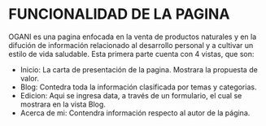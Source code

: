 # FUNCIONALIDAD DE LA PAGINA
OGANI es una pagina enfocada en la venta de productos naturales y
en la difución de información relacionado al desarrollo personal y
a cultivar un estilo de vida saludable. Esta primera parte cuenta
con 4 vistas, que son:

- Inicio: La carta de presentación de la pagina. Mostrara la propuesta 
  de valor.
- Blog: Contedra toda la información clasificada por temas y categorias.
- Edicion: Aqui se ingresa data, a través de un formulario, el cual se
  mostrara en la vista Blog.
- Acerca de mi: Contendra información respecto al autor de la página.